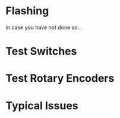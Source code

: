 # Flashing
In case you have not done so...

# Test Switches

# Test Rotary Encoders

# Typical Issues
